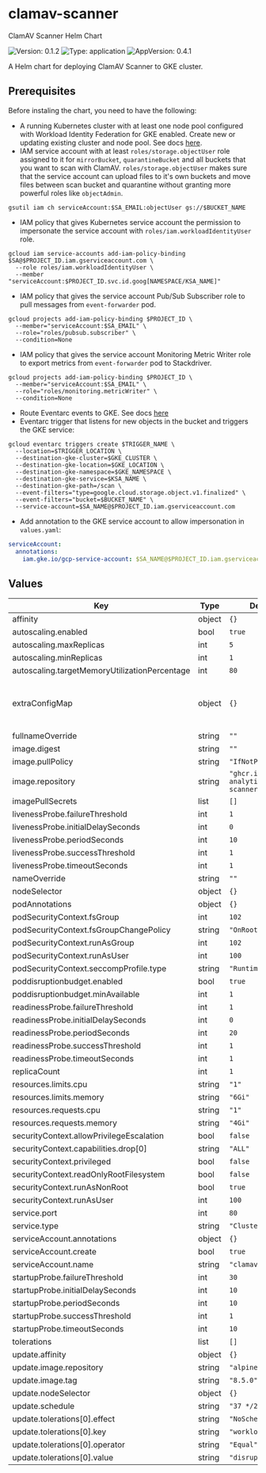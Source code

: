 # clamav-scanner

ClamAV Scanner Helm Chart

![Version: 0.1.2](https://img.shields.io/badge/Version-0.1.2-informational?style=flat-square) ![Type: application](https://img.shields.io/badge/Type-application-informational?style=flat-square) ![AppVersion: 0.4.1](https://img.shields.io/badge/AppVersion-0.4.1-informational?style=flat-square)

A Helm chart for deploying ClamAV Scanner to GKE cluster.

## Prerequisites

Before instaling the chart, you need to have the following:

- A running Kubernetes cluster with at least one node pool configured with Workload Identity Federation for GKE enabled.
Create new or updating existing cluster and node pool. See docs [here](https://cloud.google.com/kubernetes-engine/docs/how-to/workload-identity).
- IAM service account with at least `roles/storage.objectUser` role assigned to it for `mirrorBucket`, `quarantineBucket` and all buckets that you want to scan with ClamAV.
`roles/storage.objectUser` makes sure that the service account can upload files to it's own buckets and move files between scan bucket and quarantine without granting more powerful roles like `objectAdmin`.

```console
gsutil iam ch serviceAccount:$SA_EMAIL:objectUser gs://$BUCKET_NAME
```

- IAM policy that gives Kubernetes service account the permission to impersonate the service account with `roles/iam.workloadIdentityUser` role.

```console
gcloud iam service-accounts add-iam-policy-binding $SA@$PROJECT_ID.iam.gserviceaccount.com \
  --role roles/iam.workloadIdentityUser \
  --member "serviceAccount:$PROJECT_ID.svc.id.goog[NAMESPACE/KSA_NAME]"
```

- IAM policy that gives the service account Pub/Sub Subscriber role to pull messages from `event-forwarder` pod.

```console
gcloud projects add-iam-policy-binding $PROJECT_ID \
  --member="serviceAccount:$SA_EMAIL" \
  --role="roles/pubsub.subscriber" \
  --condition=None
```

- IAM policy that gives the service account Monitoring Metric Writer role to export metrics from `event-forwarder` pod to Stackdriver.

```console
gcloud projects add-iam-policy-binding $PROJECT_ID \
  --member="serviceAccount:$SA_EMAIL" \
  --role="roles/monitoring.metricWriter" \
  --condition=None
```

- Route Eventarc events to GKE. See docs [here](https://cloud.google.com/eventarc/docs/gke/route-trigger-cloud-storage#gcloud)
- Eventarc trigger that listens for new objects in the bucket and triggers the GKE service:

```console
gcloud eventarc triggers create $TRIGGER_NAME \
  --location=$TRIGGER_LOCATION \
  --destination-gke-cluster=$GKE_CLUSTER \
  --destination-gke-location=$GKE_LOCATION \
  --destination-gke-namespace=$GKE_NAMESPACE \
  --destination-gke-service=$KSA_NAME \
  --destination-gke-path=/scan \
  --event-filters="type=google.cloud.storage.object.v1.finalized" \
  --event-filters="bucket=$BUCKET_NAME" \
  --service-account=$SA_NAME@$PROJECT_ID.iam.gserviceaccount.com
```

- Add annotation to the GKE service account to allow impersonation in `values.yaml`:

```yaml
serviceAccount:
  annotations:
    iam.gke.io/gcp-service-account: $SA_NAME@$PROJECT_ID.iam.gserviceaccount.com
```

## Values

| Key | Type | Default | Description |
|-----|------|---------|-------------|
| affinity | object | `{}` |  |
| autoscaling.enabled | bool | `true` |  |
| autoscaling.maxReplicas | int | `5` |  |
| autoscaling.minReplicas | int | `1` |  |
| autoscaling.targetMemoryUtilizationPercentage | int | `80` |  |
| extraConfigMap | object | `{}` | Key/value pairs to be exposed as environment variables |
| fullnameOverride | string | `""` |  |
| image.digest | string | `""` |  |
| image.pullPolicy | string | `"IfNotPresent"` |  |
| image.repository | string | `"ghcr.io/ignite-analytics/clamav-scanner"` |  |
| imagePullSecrets | list | `[]` |  |
| livenessProbe.failureThreshold | int | `1` |  |
| livenessProbe.initialDelaySeconds | int | `0` |  |
| livenessProbe.periodSeconds | int | `10` |  |
| livenessProbe.successThreshold | int | `1` |  |
| livenessProbe.timeoutSeconds | int | `1` |  |
| nameOverride | string | `""` |  |
| nodeSelector | object | `{}` |  |
| podAnnotations | object | `{}` |  |
| podSecurityContext.fsGroup | int | `102` |  |
| podSecurityContext.fsGroupChangePolicy | string | `"OnRootMismatch"` |  |
| podSecurityContext.runAsGroup | int | `102` |  |
| podSecurityContext.runAsUser | int | `100` |  |
| podSecurityContext.seccompProfile.type | string | `"RuntimeDefault"` |  |
| poddisruptionbudget.enabled | bool | `true` |  |
| poddisruptionbudget.minAvailable | int | `1` |  |
| readinessProbe.failureThreshold | int | `1` |  |
| readinessProbe.initialDelaySeconds | int | `0` |  |
| readinessProbe.periodSeconds | int | `20` |  |
| readinessProbe.successThreshold | int | `1` |  |
| readinessProbe.timeoutSeconds | int | `1` |  |
| replicaCount | int | `1` |  |
| resources.limits.cpu | string | `"1"` |  |
| resources.limits.memory | string | `"6Gi"` |  |
| resources.requests.cpu | string | `"1"` |  |
| resources.requests.memory | string | `"4Gi"` |  |
| securityContext.allowPrivilegeEscalation | bool | `false` |  |
| securityContext.capabilities.drop[0] | string | `"ALL"` |  |
| securityContext.privileged | bool | `false` |  |
| securityContext.readOnlyRootFilesystem | bool | `false` |  |
| securityContext.runAsNonRoot | bool | `true` |  |
| securityContext.runAsUser | int | `100` |  |
| service.port | int | `80` |  |
| service.type | string | `"ClusterIP"` |  |
| serviceAccount.annotations | object | `{}` |  |
| serviceAccount.create | bool | `true` |  |
| serviceAccount.name | string | `"clamav-scanner"` |  |
| startupProbe.failureThreshold | int | `30` |  |
| startupProbe.initialDelaySeconds | int | `10` |  |
| startupProbe.periodSeconds | int | `10` |  |
| startupProbe.successThreshold | int | `1` |  |
| startupProbe.timeoutSeconds | int | `10` |  |
| tolerations | list | `[]` |  |
| update.affinity | object | `{}` |  |
| update.image.repository | string | `"alpine/curl"` |  |
| update.image.tag | string | `"8.5.0"` |  |
| update.nodeSelector | object | `{}` |  |
| update.schedule | string | `"37 */2 * * *"` |  |
| update.tolerations[0].effect | string | `"NoSchedule"` |  |
| update.tolerations[0].key | string | `"workload"` |  |
| update.tolerations[0].operator | string | `"Equal"` |  |
| update.tolerations[0].value | string | `"disruptive"` |  |
